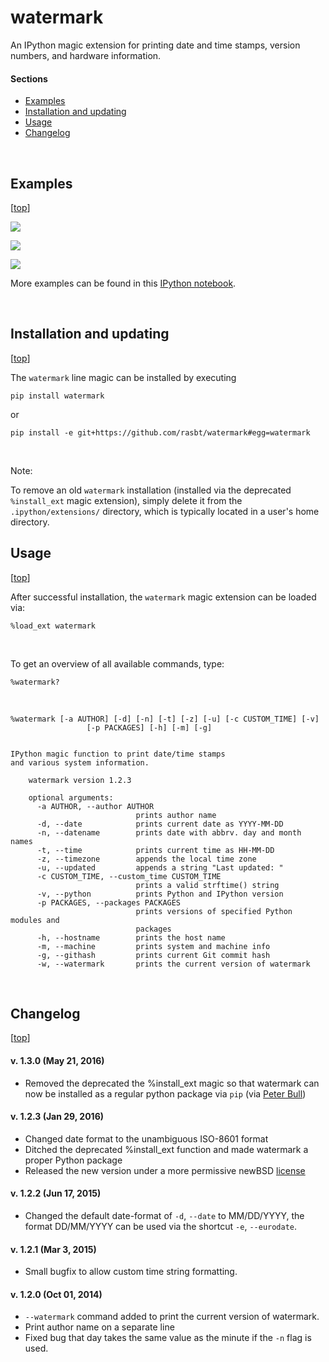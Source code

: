 watermark
=========

An IPython magic extension for printing date and time stamps, version numbers, and hardware information.
<br>


#### Sections

- [Examples](#examples)
- [Installation and updating](#installation-and-updating)
- [Usage](#usage)
- [Changelog](#changelog)

<br>

## Examples

[[top](#sections)]

![](https://github.com/rasbt/watermark/blob/master/docs/images/ex1.png)

![](https://github.com/rasbt/watermark/blob/master/docs/images/ex2.png)

![](https://github.com/rasbt/watermark/blob/master/docs/images/ex3.png)

More examples can be found in this [IPython notebook](http://nbviewer.ipython.org/github/rasbt/watermark/blob/master/docs/watermark.ipynb).

<br>

## Installation and updating

[[top](#sections)]

The `watermark` line magic can be installed by executing

    pip install watermark

or

    pip install -e git+https://github.com/rasbt/watermark#egg=watermark

<br>

Note:

To remove an old `watermark` installation (installed via the deprecated `%install_ext` magic extension), simply delete it from the ``.ipython/extensions/`` directory, which is typically located in a user's home directory.

## Usage

[[top](#sections)]

After successful installation, the `watermark` magic extension can be loaded via:

	%load_ext watermark

<br>

To get an overview of all available commands, type:

	%watermark?

<br>



	%watermark [-a AUTHOR] [-d] [-n] [-t] [-z] [-u] [-c CUSTOM_TIME] [-v]
	                 [-p PACKAGES] [-h] [-m] [-g]


	IPython magic function to print date/time stamps
	and various system information.

		watermark version 1.2.3

		optional arguments:
		  -a AUTHOR, --author AUTHOR
		                        prints author name
		  -d, --date            prints current date as YYYY-MM-DD
		  -n, --datename        prints date with abbrv. day and month names
		  -t, --time            prints current time as HH-MM-DD
		  -z, --timezone        appends the local time zone
		  -u, --updated         appends a string "Last updated: "
		  -c CUSTOM_TIME, --custom_time CUSTOM_TIME
		                        prints a valid strftime() string
		  -v, --python          prints Python and IPython version
		  -p PACKAGES, --packages PACKAGES
		                        prints versions of specified Python modules and
		                        packages
		  -h, --hostname        prints the host name
		  -m, --machine         prints system and machine info
		  -g, --githash         prints current Git commit hash
		  -w, --watermark       prints the current version of watermark


<br>

## Changelog

[[top](#sections)]

#### v. 1.3.0 (May 21, 2016)

- Removed the deprecated the %install_ext magic so that watermark can now be installed as a regular python package via `pip` (via [Peter Bull](https://github.com/pjbull))

#### v. 1.2.3 (Jan 29, 2016)
- Changed date format to the unambiguous ISO-8601 format
- Ditched the deprecated %install_ext function and made watermark a proper Python package
- Released the new version under a more permissive newBSD [license](./LICENSE)

#### v. 1.2.2 (Jun 17, 2015)
- Changed the default date-format of `-d`, `--date` to MM/DD/YYYY, the format DD/MM/YYYY can be used via the shortcut `-e`, `--eurodate`.

#### v. 1.2.1 (Mar 3, 2015)
- Small bugfix to allow custom time string formatting.

#### v. 1.2.0 (Oct 01, 2014)
- `--watermark` command added to print the current version of watermark.
- Print author name on a separate line
- Fixed bug that day takes the same value as the minute if the `-n` flag is used.
